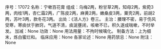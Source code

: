 序号：17072
名称：宁嗽百花膏
组成：乌梅2两，粉甘草2两，知母2两，紫菀3两，肉桂1两，杏仁霜2两，广陈皮2两，麻黄2两，嫩桑皮3两，粟壳2两，前胡2两，苏叶3两，款冬花3两。
出处：《活人方》卷三。
主治：腠理不密，易于伤风受寒，寒痰伏于肺窍，气道不清，痰涎壅闭，咳嗽不已，积久遂成喘嗽，不时举发。
加减：None
功效：None
用法用量：不拘时候噙化。
制备方法：上为细末，炼白蜜烂和。
临床应用：None
各家论述：None
用药禁忌：None
附注：None
